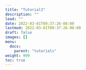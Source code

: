 ```yaml
---
title: "Tutorial3"
description: ""
lead: ""
date: 2022-03-01T09:37:26-08:00
lastmod: 2022-03-01T09:37:26-08:00
draft: false
images: []
menu:
  docs:
    parent: "tutorials"
weight: 999
toc: true
---
```

